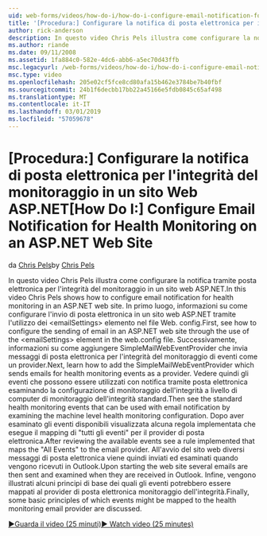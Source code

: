 ```yaml
---
uid: web-forms/videos/how-do-i/how-do-i-configure-email-notification-for-health-monitoring-on-an-aspnet-web-site
title: '[Procedura:] Configurare la notifica di posta elettronica per il monitoraggio dello stato in un sito Web ASP.NET | Microsoft Docs'
author: rick-anderson
description: In questo video Chris Pels illustra come configurare la notifica tramite posta elettronica per l'integrità del monitoraggio in un sito web ASP.NET. In primo luogo, informazioni su come configurare l'invio di e...
ms.author: riande
ms.date: 09/11/2008
ms.assetid: 1fa884c0-582e-4dc6-abb6-a5ec70d43ffb
msc.legacyurl: /web-forms/videos/how-do-i/how-do-i-configure-email-notification-for-health-monitoring-on-an-aspnet-web-site
msc.type: video
ms.openlocfilehash: 205e02cf5fce8cd80afa15b462e3784be7b40fbf
ms.sourcegitcommit: 24b1f6decbb17bb22a45166e5fdb0845c65af498
ms.translationtype: MT
ms.contentlocale: it-IT
ms.lasthandoff: 03/01/2019
ms.locfileid: "57059678"
---
```

<a name="how-do-i-configure-email-notification-for-health-monitoring-on-an-aspnet-web-site"></a><span data-ttu-id="9bc98-104">[Procedura:] Configurare la notifica di posta elettronica per l'integrità del monitoraggio in un sito Web ASP.NET</span><span class="sxs-lookup"><span data-stu-id="9bc98-104">[How Do I:] Configure Email Notification for Health Monitoring on an ASP.NET Web Site</span></span>
====================
<span data-ttu-id="9bc98-105">da [Chris Pels](https://twitter.com/chrispels)</span><span class="sxs-lookup"><span data-stu-id="9bc98-105">by [Chris Pels](https://twitter.com/chrispels)</span></span>

<span data-ttu-id="9bc98-106">In questo video Chris Pels illustra come configurare la notifica tramite posta elettronica per l'integrità del monitoraggio in un sito web ASP.NET.</span><span class="sxs-lookup"><span data-stu-id="9bc98-106">In this video Chris Pels shows how to configure email notification for health monitoring in an ASP.NET web site.</span></span> <span data-ttu-id="9bc98-107">In primo luogo, informazioni su come configurare l'invio di posta elettronica in un sito web ASP.NET tramite l'utilizzo dei &lt;emailSettings&gt; elemento nel file Web. config.</span><span class="sxs-lookup"><span data-stu-id="9bc98-107">First, see how to configure the sending of email in an ASP.NET web site through the use of the &lt;emailSettings&gt; element in the web.config file.</span></span> <span data-ttu-id="9bc98-108">Successivamente, informazioni su come aggiungere SimpleMailWebEventProvider che invia messaggi di posta elettronica per l'integrità del monitoraggio di eventi come un provider.</span><span class="sxs-lookup"><span data-stu-id="9bc98-108">Next, learn how to add the SimpleMailWebEventProvider which sends emails for health monitoring events as a provider.</span></span> <span data-ttu-id="9bc98-109">Vedere quindi gli eventi che possono essere utilizzati con notifica tramite posta elettronica esaminando la configurazione di monitoraggio dell'integrità a livello di computer di monitoraggio dell'integrità standard.</span><span class="sxs-lookup"><span data-stu-id="9bc98-109">Then see the standard health monitoring events that can be used with email notification by examining the machine level health monitoring configuration.</span></span> <span data-ttu-id="9bc98-110">Dopo aver esaminato gli eventi disponibili visualizzata alcuna regola implementata che esegue il mapping di "tutti gli eventi" per il provider di posta elettronica.</span><span class="sxs-lookup"><span data-stu-id="9bc98-110">After reviewing the available events see a rule implemented that maps the "All Events" to the email provider.</span></span> <span data-ttu-id="9bc98-111">All'avvio del sito web diversi messaggi di posta elettronica viene quindi inviati ed esaminati quando vengono ricevuti in Outlook.</span><span class="sxs-lookup"><span data-stu-id="9bc98-111">Upon starting the web site several emails are then sent and examined when they are received in Outlook.</span></span> <span data-ttu-id="9bc98-112">Infine, vengono illustrati alcuni principi di base dei quali gli eventi potrebbero essere mappati al provider di posta elettronica monitoraggio dell'integrità.</span><span class="sxs-lookup"><span data-stu-id="9bc98-112">Finally, some basic principles of which events might be mapped to the health monitoring email provider are discussed.</span></span>

[<span data-ttu-id="9bc98-113">&#9654;Guarda il video (25 minuti)</span><span class="sxs-lookup"><span data-stu-id="9bc98-113">&#9654; Watch video (25 minutes)</span></span>](https://channel9.msdn.com/Blogs/ASP-NET-Site-Videos/how-do-i-configure-email-notification-for-health-monitoring-on-an-aspnet-web-site)
